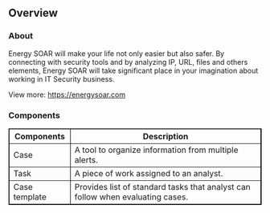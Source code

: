 ## Overview

### About
Energy SOAR will make your life not only easier but also safer. By connecting with security tools and by analyzing IP, URL, files and others elements, Energy SOAR will take significant place in your imagination about working in IT Security business.

View more: <https://energysoar.com>

### Components
<table style="width: 100%; border-color: #000000;" border="1">
<tbody>
<tr>
<th>Components</th>
<th>Description</th>
</tr>
<tr>
<td>Case</td>
<td>A tool to organize information from multiple alerts.</td>
</tr>
<tr>
<td>Task</td>
<td>A piece of work assigned to an analyst.</td>
</tr>
<tr>
<td>Case template</td>
<td>Provides list of standard tasks that analyst can follow when evaluating cases.</td>
</tr>
</tbody>
</table>
